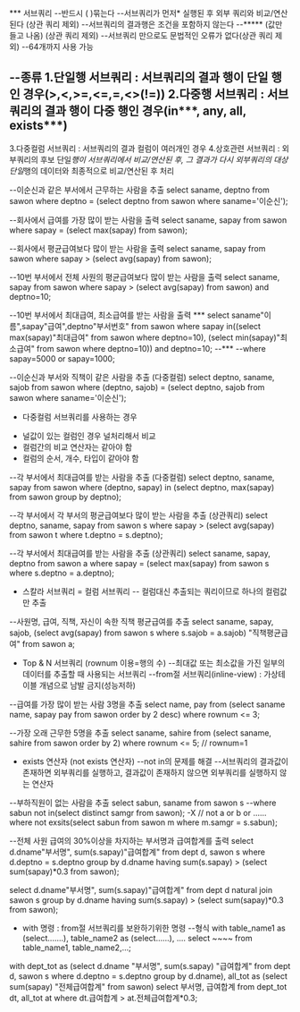 *** 서브쿼리
--반드시 ( )묶는다
--서브쿼리가 먼저* 실행된 후 외부 쿼리와 비교/연산된다 (상관 쿼리 제외)
--서브쿼리의 결과행은 조건을 포함하지 않는다 --***** (값만 들고 나옴) (상관 쿼리 제외)
--서브쿼리 만으로도 문법적인 오류가 없다(상관 쿼리 제외)
--64개까지 사용 가능

--종류
1.단일행 서브쿼리 : 서브쿼리의 결과 행이 단일 행인 경우(>,<,>=,<=,=,<>(!=))
2.다중행 서브쿼리 : 서브쿼리의 결과 행이 다중 행인 경우(in***, any, all, exists***)
-------------------
3.다중컬럼 서브쿼리 : 서브쿼리의 결과 컬럼이 여러개인 경우
4.상호관련 서브쿼리 :  외부쿼리의 후보 단일*행이 서브쿼리에서 비교/연산된 후, 그 결과가 다시 외부쿼리의
		  대상 단일*행의 데이터와 최종적으로 비교/연산된 후 처리

--이순신과 같은 부서에서 근무하는 사람을 추출
select saname, deptno from sawon
where deptno = (select deptno from sawon where saname='이순신'); 

--회사에서 급여를 가장 많이 받는 사람을 출력
select saname, sapay from sawon
where sapay = (select max(sapay) from sawon);

--회사에서 평균급여보다 많이 받는 사람을 출력
select saname, sapay from sawon
where sapay > (select avg(sapay) from sawon);

--10번 부서에서 전체 사원의 평균급여보다 많이 받는 사람을 출력
select saname, sapay from sawon
where sapay > (select avg(sapay) from sawon)
   and deptno=10;

--10번 부서에서 최대급여, 최소급여를 받는 사람을 출력 ***
select saname"이름",sapay"급여",deptno"부서번호" from sawon 
where sapay in((select max(sapay)"최대급여" from sawon where deptno=10),
	        (select min(sapay)"최소급여" from sawon where deptno=10))
   and deptno=10;  --***
--where sapay=5000 or sapay=1000;

--이순신과 부서와 직책이 같은 사람을 추출 (다중컬럼)
select deptno, saname, sajob from sawon
where (deptno, sajob) = (select deptno, sajob from sawon where saname='이순신');

* 다중컬럼 서브쿼리를 사용하는 경우
- 널값이 있는 컬럼인 경우 널처리해서 비교
- 컬럼간의 비교 연산자는 같아야 함
- 컬럼의 순서, 개수, 타입이 같아야 함

--각 부서에서 최대급여를 받는 사람을 추출 (다중컬럼)
select deptno, saname, sapay from sawon
where (deptno, sapay) in (select deptno, max(sapay) from sawon group by deptno);

--각 부서에서 각 부서의 평균급여보다 많이 받는 사람을 추출 (상관쿼리)
select deptno, saname, sapay from sawon s
where sapay > (select avg(sapay) from sawon t where t.deptno = s.deptno);

--각 부서에서 최대급여를 받는 사람을 추출 (상관쿼리)
select saname, sapay, deptno from sawon a 
where sapay = (select max(sapay) from sawon s where s.deptno = a.deptno);

* 스칼라 서브쿼리 = 컬럼 서브쿼리
-- 컬럼대신 추출되는 쿼리이므로 하나의 컬럼값만 추출

--사원명, 급여, 직책, 자신이 속한 직책 평균급여를 추출
select saname, sapay, sajob, (select avg(sapay) from sawon s where s.sajob = a.sajob) "직책평균급여" from sawon a;

* Top & N 서브쿼리 (rownum 이용=행의 수)
--최대값 또는 최소값을 가진 일부의 데이터를 추출할 때 사용되는 서브쿼리 
--from절 서브쿼리(inline-view) : 가상테이블 개념으로 남발 금지(성능저하)

--급여를 가장 많이 받는 사람 3명을 추출
select name, pay from (select saname name, sapay pay from sawon order by 2 desc)
where rownum <= 3;

--가장 오래 근무한 5명을 추출
select saname, sahire from (select saname, sahire from sawon order by 2)
where rownum <= 5;  // rownum=1

* exists 연산자 (not exists 연산자) 
--not in의 문제를 해결
--서브쿼리의 결과값이 존재하면 외부쿼리를 실행하고, 결과값이 존재하지 않으면 외부쿼리를 실행하지 않는 연산자

--부하직원이 없는 사람을 추출
select sabun, saname from sawon s
--where sabun not in(select distinct samgr from sawon);  -X   // not a or b or ......
where not exsits(select sabun from sawon m where m.samgr = s.sabun);

--전체 사원 급여의 30%이상을 차지하는 부서명과 급여합계를 출력
select d.dname"부서명", sum(s.sapay)"급여합계" from dept d, sawon s 
where d.deptno = s.deptno
group by d.dname 
having sum(s.sapay) > (select sum(sapay)*0.3 from sawon);

select d.dname"부서명", sum(s.sapay)"급여합계" from dept d natural join sawon s 
group by d.dname 
having sum(s.sapay) > (select sum(sapay)*0.3 from sawon);

* with 명령 : from절 서브쿼리를 보완하기위한 명령
--형식
with table_name1 as (select.......),
       table_name2 as (select......),
      ....
select ~~~~ from table_name1, table_name2,...;

with
	dept_tot as (select d.dname "부서명", sum(s.sapay) "급여합계" from dept d, sawon s 
		    where d.deptno = s.deptno
		    group by d.dname),
	all_tot    as (select sum(sapay) "전체급여합계" from sawon)
select 부서명, 급여합계 from dept_tot dt, all_tot at
where dt.급여합계 > at.전체급여합계*0.3;
